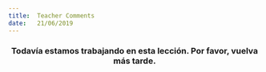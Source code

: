 ```yaml
---
title:  Teacher Comments
date:   21/06/2019
---
```


### <center>Todavía estamos trabajando en esta lección. Por favor, vuelva más tarde.</center>